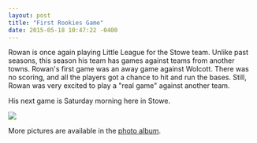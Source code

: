 ```yaml
---
layout: post
title: "First Rookies Game"
date: 2015-05-18 10:47:22 -0400
---
```

Rowan is once again playing Little League for the Stowe team. Unlike past seasons, this season his team has games against teams from another towns. Rowan's first game was an away game against Wolcott. There was no scoring, and all the players got a chance to hit and run the bases. Still, Rowan was very excited to play a "real game" against another team. 

His next game is Saturday morning here in Stowe.

![](https://c2.staticflickr.com/6/5454/17112973323_d597469040_z.jpg)

More pictures are available in the [photo album](https://www.flickr.com/photos/kirbyturner/sets/72157653018714291/with/17112973323/).

